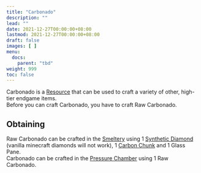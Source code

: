 ```yaml
---
title: "Carbonado"
description: ""
lead: ""
date: 2021-12-27T00:00:00+08:00
lastmod: 2021-12-27T00:00:00+08:00
draft: false
images: [ ]
menu:
  docs:
    parent: "tbd"
weight: 999
toc: false
---
```


Carbonado is a [Resource](/docs/slimefun/resources) that can be used to craft a variety of other, high-tier endgame items.  
Before you can craft Carbonado, you have to craft Raw Carbonado.

## Obtaining

Raw Carbonado can be crafted in the [Smeltery](/docs/slimefun/smeltery) using 1 [Synthetic Diamond](/docs/slimefun/synthetic-diamond) (vanilla minecraft diamonds will not work), 1 [Carbon Chunk](/docs/slimefun/carbon) and 1 Glass Pane.  
Carbonado can be crafted in the [Pressure Chamber](/docs/slimefun/pressure-chamber) using 1 Raw Carbonado.
